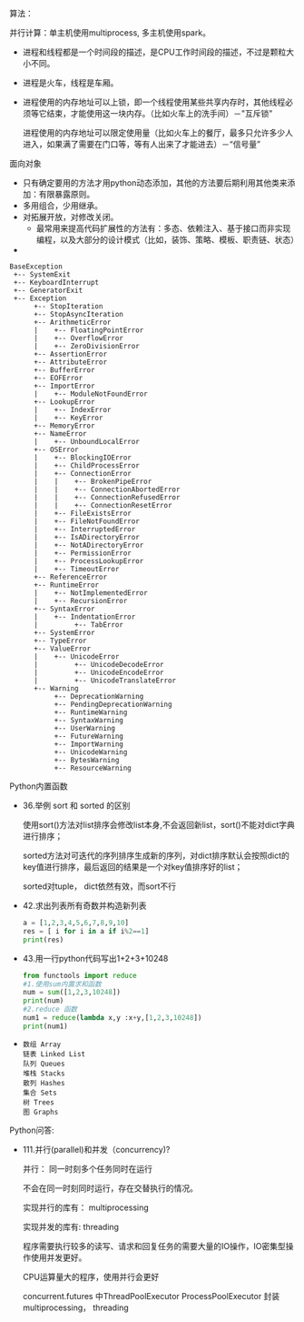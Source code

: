 

算法：

并行计算：单主机使用multiprocess, 多主机使用spark。

* 进程和线程都是一个时间段的描述，是CPU工作时间段的描述，不过是颗粒大小不同。

* 进程是火车，线程是车厢。

* 进程使用的内存地址可以上锁，即一个线程使用某些共享内存时，其他线程必须等它结束，才能使用这一块内存。（比如火车上的洗手间）－"互斥锁"

  进程使用的内存地址可以限定使用量（比如火车上的餐厅，最多只允许多少人进入，如果满了需要在门口等，等有人出来了才能进去）－“信号量”

面向对象

* 只有确定要用的方法才用python动态添加，其他的方法要后期利用其他类来添加：有限暴露原则。
* 多用组合，少用继承。
* 对拓展开放，对修改关闭。
  * 最常用来提高代码扩展性的方法有：多态、依赖注入、基于接口而非实现编程，以及大部分的设计模式（比如，装饰、策略、模板、职责链、状态）
* 

```
BaseException
 +-- SystemExit
 +-- KeyboardInterrupt
 +-- GeneratorExit
 +-- Exception
      +-- StopIteration
      +-- StopAsyncIteration
      +-- ArithmeticError
      |    +-- FloatingPointError
      |    +-- OverflowError
      |    +-- ZeroDivisionError
      +-- AssertionError
      +-- AttributeError
      +-- BufferError
      +-- EOFError
      +-- ImportError
      |    +-- ModuleNotFoundError
      +-- LookupError
      |    +-- IndexError
      |    +-- KeyError
      +-- MemoryError
      +-- NameError
      |    +-- UnboundLocalError
      +-- OSError
      |    +-- BlockingIOError
      |    +-- ChildProcessError
      |    +-- ConnectionError
      |    |    +-- BrokenPipeError
      |    |    +-- ConnectionAbortedError
      |    |    +-- ConnectionRefusedError
      |    |    +-- ConnectionResetError
      |    +-- FileExistsError
      |    +-- FileNotFoundError
      |    +-- InterruptedError
      |    +-- IsADirectoryError
      |    +-- NotADirectoryError
      |    +-- PermissionError
      |    +-- ProcessLookupError
      |    +-- TimeoutError
      +-- ReferenceError
      +-- RuntimeError
      |    +-- NotImplementedError
      |    +-- RecursionError
      +-- SyntaxError
      |    +-- IndentationError
      |         +-- TabError
      +-- SystemError
      +-- TypeError
      +-- ValueError
      |    +-- UnicodeError
      |         +-- UnicodeDecodeError
      |         +-- UnicodeEncodeError
      |         +-- UnicodeTranslateError
      +-- Warning
           +-- DeprecationWarning
           +-- PendingDeprecationWarning
           +-- RuntimeWarning
           +-- SyntaxWarning
           +-- UserWarning
           +-- FutureWarning
           +-- ImportWarning
           +-- UnicodeWarning
           +-- BytesWarning
           +-- ResourceWarning
```

Python内置函数

* 36.举例 sort 和 sorted 的区别

  使用sort()方法对list排序会修改list本身,不会返回新list，sort()不能对dict字典进行排序；

  sorted方法对可迭代的序列排序生成新的序列，对dict排序默认会按照dict的key值进行排序，最后返回的结果是一个对key值排序好的list；

  sorted对tuple， dict依然有效，而sort不行

* 42.求出列表所有奇数并构造新列表

  ```python
  a = [1,2,3,4,5,6,7,8,9,10]
  res = [ i for i in a if i%2==1]
  print(res)
  ```

* 43.用一行python代码写出1+2+3+10248

  ```python
  from functools import reduce
  #1.使用sum内置求和函数
  num = sum([1,2,3,10248])
  print(num)
  #2.reduce 函数
  num1 = reduce(lambda x,y :x+y,[1,2,3,10248])
  print(num1)
  ```

* ```
  数组 Array
  链表 Linked List
  队列 Queues
  堆栈 Stacks
  散列 Hashes
  集合 Sets
  树 Trees
  图 Graphs
  ```

Python问答:

* 111.并行(parallel)和并发（concurrency)?

  并行： 同一时刻多个任务同时在运行

  不会在同一时刻同时运行，存在交替执行的情况。

  实现并行的库有： multiprocessing

  实现并发的库有: threading

  程序需要执行较多的读写、请求和回复任务的需要大量的IO操作，IO密集型操作使用并发更好。

  CPU运算量大的程序，使用并行会更好

  concurrent.futures 中ThreadPoolExecutor ProcessPoolExecutor 封装multiprocessing， threading

  